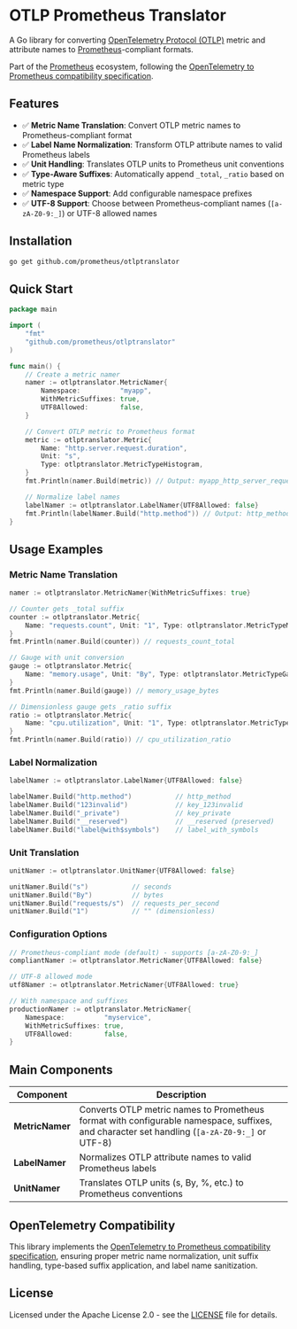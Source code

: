 # OTLP Prometheus Translator

A Go library for converting [OpenTelemetry Protocol (OTLP)](https://opentelemetry.io/docs/specs/otlp/) metric and attribute names to [Prometheus](https://prometheus.io/)-compliant formats.

Part of the [Prometheus](https://prometheus.io/) ecosystem, following the [OpenTelemetry to Prometheus compatibility specification](https://github.com/open-telemetry/opentelemetry-specification/blob/main/specification/compatibility/prometheus_and_openmetrics.md).

## Features

- ✅ **Metric Name Translation**: Convert OTLP metric names to Prometheus-compliant format
- ✅ **Label Name Normalization**: Transform OTLP attribute names to valid Prometheus labels  
- ✅ **Unit Handling**: Translates OTLP units to Prometheus unit conventions
- ✅ **Type-Aware Suffixes**: Automatically append `_total`, `_ratio` based on metric type
- ✅ **Namespace Support**: Add configurable namespace prefixes
- ✅ **UTF-8 Support**: Choose between Prometheus-compliant names (`[a-zA-Z0-9:_]`) or UTF-8 allowed names

## Installation

```bash
go get github.com/prometheus/otlptranslator
```

## Quick Start

```go
package main

import (
    "fmt"
    "github.com/prometheus/otlptranslator"
)

func main() {
    // Create a metric namer
    namer := otlptranslator.MetricNamer{
        Namespace:          "myapp",
        WithMetricSuffixes: true,
        UTF8Allowed:        false,
    }

    // Convert OTLP metric to Prometheus format
    metric := otlptranslator.Metric{
        Name: "http.server.request.duration",
        Unit: "s",
        Type: otlptranslator.MetricTypeHistogram,
    }
    fmt.Println(namer.Build(metric)) // Output: myapp_http_server_request_duration_seconds

    // Normalize label names
    labelNamer := otlptranslator.LabelNamer{UTF8Allowed: false}
    fmt.Println(labelNamer.Build("http.method")) // Output: http_method
}
```

## Usage Examples

### Metric Name Translation

```go
namer := otlptranslator.MetricNamer{WithMetricSuffixes: true}

// Counter gets _total suffix
counter := otlptranslator.Metric{
    Name: "requests.count", Unit: "1", Type: otlptranslator.MetricTypeMonotonicCounter,
}
fmt.Println(namer.Build(counter)) // requests_count_total

// Gauge with unit conversion
gauge := otlptranslator.Metric{
    Name: "memory.usage", Unit: "By", Type: otlptranslator.MetricTypeGauge,
}
fmt.Println(namer.Build(gauge)) // memory_usage_bytes

// Dimensionless gauge gets _ratio suffix
ratio := otlptranslator.Metric{
    Name: "cpu.utilization", Unit: "1", Type: otlptranslator.MetricTypeGauge,
}
fmt.Println(namer.Build(ratio)) // cpu_utilization_ratio
```

### Label Normalization

```go
labelNamer := otlptranslator.LabelNamer{UTF8Allowed: false}

labelNamer.Build("http.method")           // http_method
labelNamer.Build("123invalid")            // key_123invalid  
labelNamer.Build("_private")              // key_private
labelNamer.Build("__reserved")            // __reserved (preserved)
labelNamer.Build("label@with$symbols")    // label_with_symbols
```

### Unit Translation

```go
unitNamer := otlptranslator.UnitNamer{UTF8Allowed: false}

unitNamer.Build("s")           // seconds
unitNamer.Build("By")          // bytes
unitNamer.Build("requests/s")  // requests_per_second
unitNamer.Build("1")           // "" (dimensionless)
```

### Configuration Options

```go
// Prometheus-compliant mode (default) - supports [a-zA-Z0-9:_]
compliantNamer := otlptranslator.MetricNamer{UTF8Allowed: false}

// UTF-8 allowed mode
utf8Namer := otlptranslator.MetricNamer{UTF8Allowed: true}

// With namespace and suffixes
productionNamer := otlptranslator.MetricNamer{
    Namespace:          "myservice",
    WithMetricSuffixes: true,
    UTF8Allowed:        false,
}
```

## Main Components

| Component | Description |
|-----------|-------------|
| **MetricNamer** | Converts OTLP metric names to Prometheus format with configurable namespace, suffixes, and character set handling (`[a-zA-Z0-9:_]` or UTF-8) |
| **LabelNamer** | Normalizes OTLP attribute names to valid Prometheus labels |
| **UnitNamer** | Translates OTLP units (s, By, %, etc.) to Prometheus conventions |

## OpenTelemetry Compatibility

This library implements the [OpenTelemetry to Prometheus compatibility specification](https://github.com/open-telemetry/opentelemetry-specification/blob/main/specification/compatibility/prometheus_and_openmetrics.md), ensuring proper metric name normalization, unit suffix handling, type-based suffix application, and label name sanitization.

## License

Licensed under the Apache License 2.0 - see the [LICENSE](LICENSE) file for details.
